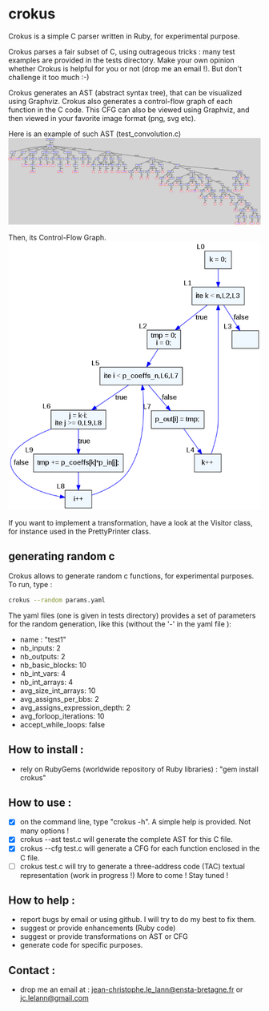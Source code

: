 # crokus
Crokus is a simple C parser written in Ruby, for experimental purpose.

Crokus parses a fair subset of C, using outrageous tricks : many test examples are provided in the tests directory.
Make your own opinion whether Crokus is helpful for you or not (drop me an email !). But don't challenge it too much :-)

Crokus generates an AST (abstract syntax tree), that can be visualized using Graphviz.
Crokus also generates a control-flow graph of each function in the C code.
This CFG can also be viewed using Graphviz, and then viewed in your favorite image format (png, svg etc).

Here is an example of such AST (test_convolution.c)
![AST](/doc/test_convolution.png)

Then, its Control-Flow Graph.
![AST](/doc/cfg_convolve_clean.png)

If you want to implement a transformation, have a look at the Visitor class, for instance used in the PrettyPrinter class.

## generating random c
Crokus allows to generate random c functions, for experimental purposes. To run, type :
```bash
crokus --random params.yaml
```
The yaml files (one is given in tests directory) provides a set of parameters for the random generation, like this (without the '-' in the yaml file ):
- name : "test1"
- nb_inputs: 2
- nb_outputs: 2
- nb_basic_blocks: 10
- nb_int_vars: 4
- nb_int_arrays: 4
- avg_size_int_arrays: 10
- avg_assigns_per_bbs: 2
- avg_assigns_expression_depth: 2
- avg_forloop_iterations: 10
- accept_while_loops: false

## How to install :
- rely on RubyGems (worldwide repository of Ruby libraries) : "gem install crokus"

## How to use :
- [x] on the command line, type "crokus -h". A simple help is provided. Not many options !
- [x] crokus --ast test.c will generate the complete AST for this C file.
- [x] crokus --cfg test.c will generate a CFG for each function enclosed in the C file.
- [ ] crokus test.c will try to generate a three-address code (TAC) textual representation (work in progress !)
More to come ! Stay tuned !

## How to help :
- report bugs by email or using github. I will try to do my best to fix them.
- suggest or provide enhancements (Ruby code)
- suggest or provide transformations on AST or CFG
- generate code for specific purposes.

## Contact :
- drop me an email at : jean-christophe.le_lann@ensta-bretagne.fr or jc.lelann@gmail.com
